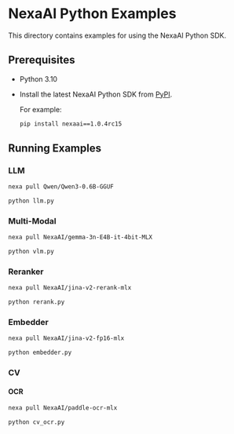 # NexaAI Python Examples

This directory contains examples for using the NexaAI Python SDK.

## Prerequisites

- Python 3.10
- Install the latest NexaAI Python SDK from [PyPI](https://pypi.org/project/nexaai/#history).

    For example:
    ```bash
    pip install nexaai==1.0.4rc15
    ```

## Running Examples

### LLM

```bash
nexa pull Qwen/Qwen3-0.6B-GGUF

python llm.py
```
### Multi-Modal

```bash
nexa pull NexaAI/gemma-3n-E4B-it-4bit-MLX

python vlm.py
```

### Reranker

```bash
nexa pull NexaAI/jina-v2-rerank-mlx

python rerank.py
```

### Embedder

```bash
nexa pull NexaAI/jina-v2-fp16-mlx

python embedder.py
```

### CV

#### OCR

```bash
nexa pull NexaAI/paddle-ocr-mlx

python cv_ocr.py
```